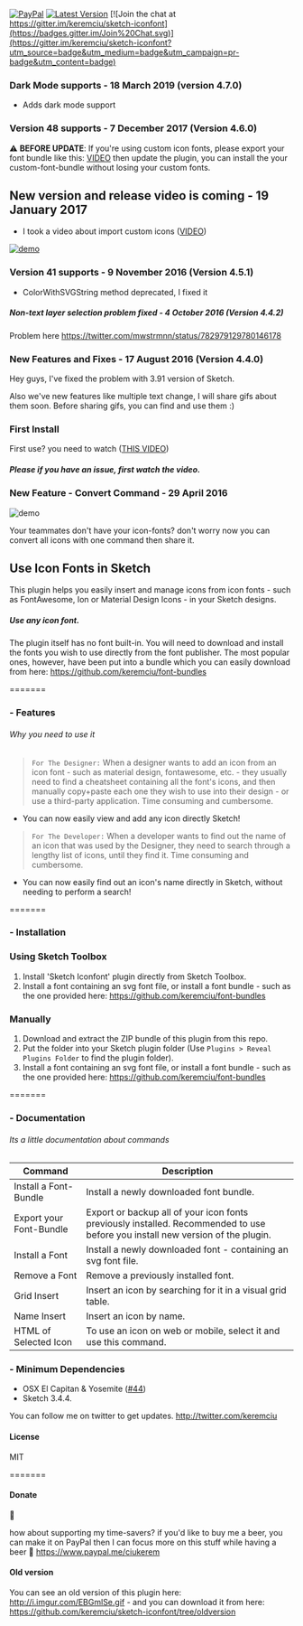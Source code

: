  [![PayPal](https://img.shields.io/badge/%24-paypal-f39c12.svg)][paypal-donations]
[![Latest Version](https://img.shields.io/github/release/keremciu/sketch-iconfont.svg?style=flat-square)](https://github.com/keremciu/sketch-iconfont/releases)
[![Join the chat at https://gitter.im/keremciu/sketch-iconfont](https://badges.gitter.im/Join%20Chat.svg)](https://gitter.im/keremciu/sketch-iconfont?utm_source=badge&utm_medium=badge&utm_campaign=pr-badge&utm_content=badge)

### Dark Mode supports - 18 March 2019 (version 4.7.0)

- Adds dark mode support

### Version 48 supports - 7 December 2017 (Version 4.6.0)

⚠️ **BEFORE UPDATE**:
If you're using custom icon fonts, please export your font bundle like this: [VIDEO](http://recordit.co/oxABJWnBeT)
then update the plugin, you can install the your custom-font-bundle without losing your custom fonts.

## New version and release video is coming - 19 January 2017
- I took a video about import custom icons ([VIDEO](http://recordit.co/wy5ihqjPml))

[![demo](http://kerem.ws/images/videobg.png)](http://recordit.co/wy5ihqjPml)

### Version 41 supports - 9 November 2016 (Version 4.5.1)

- ColorWithSVGString method deprecated, I fixed it

##### Non-text layer selection problem fixed - 4  October 2016 (Version 4.4.2)

Problem here https://twitter.com/mwstrmnn/status/782979129780146178

### New Features and Fixes - 17 August 2016 (Version 4.4.0)

Hey guys, I've fixed the problem with 3.91 version of Sketch. 

Also we've new features like multiple text change, I will share gifs about them soon. Before sharing gifs, you can find and use them :)

### First Install

First use? you need to watch ([THIS VIDEO](http://recordit.co/2PMTB04Jav))
##### Please if you have an issue, first watch the video.

### New Feature - Convert Command - 29 April 2016
![demo][demo-image]

Your teammates don't have your icon-fonts? don't worry now you can convert all icons with one command then share it.

[demo-image]: http://g.recordit.co/TU3az70acC.gif

## Use Icon Fonts in Sketch

This plugin helps you easily insert and manage icons from icon fonts - such as FontAwesome, Ion or Material Design Icons - in your Sketch designs.

##### Use any icon font.
The plugin itself has no font built-in. You will need to download and install the fonts you wish to use directly from the font publisher. The most popular ones, however, have been put into a bundle which you can easily download from here: https://github.com/keremciu/font-bundles

=======

### - Features
###### Why you need to use it

> `For The Designer:`
> When a designer wants to add an icon from an icon font - such as material design, fontawesome, etc. - they usually need to find a cheatsheet containing all the font's icons, and then manually copy+paste each one they wish to use into their design - or use a third-party application. Time consuming and cumbersome.

- You can now easily view and add any icon directly Sketch!

> `For The Developer:`
> When a developer wants to find out the name of an icon that was used by the Designer, they need to search through a lengthy list of icons, until they find it. Time consuming and cumbersome.

- You can now easily find out an icon's name directly in Sketch, without needing to perform a search!

=======

### - Installation

### Using Sketch Toolbox

1. Install 'Sketch Iconfont' plugin directly from Sketch Toolbox.
2. Install a font containing an svg font file, or install a font bundle - such as the one provided here: https://github.com/keremciu/font-bundles

### Manually

1. Download and extract the ZIP bundle of this plugin from this repo.
2. Put the folder into your Sketch plugin folder (Use `Plugins > Reveal Plugins Folder` to find the plugin folder).
3. Install a font containing an svg font file, or install a font bundle - such as the one provided here: https://github.com/keremciu/font-bundles

=======

### - Documentation
###### Its a little documentation about commands

Command             	| Description
----------------------- | -----------------------------------------------------------------------------------------------
Install a Font-Bundle   | Install a newly downloaded font bundle.
Export your Font-Bundle | Export or backup all of your icon fonts previously installed. Recommended to use before you  install new version of the plugin.
Install a Font          | Install a newly downloaded font - containing an svg font file.
Remove a Font 			| Remove a previously installed font.
Grid Insert 			| Insert an icon by searching for it in a visual grid table.
Name Insert 			| Insert an icon by name.
HTML of Selected Icon   | To use an icon on web or mobile, select it and use this command.

### - Minimum Dependencies

- OSX El Capitan & Yosemite ([#44](https://github.com/keremciu/sketch-iconfont/issues/44))
- Sketch 3.4.4.

You can follow me on twitter to get updates.
http://twitter.com/keremciu

#### License

MIT

=======

#### Donate

:beers:

how about supporting my time-savers? if you'd like to buy me a beer, you can make it on PayPal then I can focus more on this stuff while having a beer 🍺 https://www.paypal.me/ciukerem

[paypal-donations]: https://www.paypal.me/ciukerem

#### Old version

You can see an old version of this plugin here: http://i.imgur.com/EBGmlSe.gif - and you can download it from here: https://github.com/keremciu/sketch-iconfont/tree/oldversion

